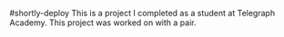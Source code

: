#shortly-deploy
This is a project I completed as a student at Telegraph Academy. This project was worked on with a pair.
